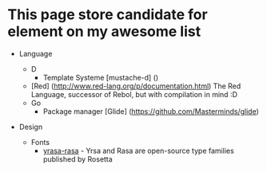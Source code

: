 <h1>This page store candidate for element on my awesome list</h1>

- Language
  - D
    - Template Systeme [mustache-d] () 
  - [Red] (http://www.red-lang.org/p/documentation.html) The Red Language, successor of Rebol, but with compilation in mind :D
  - Go 
    - Package manager [Glide] (https://github.com/Masterminds/glide)   

- Design
  - Fonts
    - [yrasa-rasa](http://github.rosettatype.com/yrsa-rasa/) - Yrsa and Rasa are open-source type families published by Rosetta 
